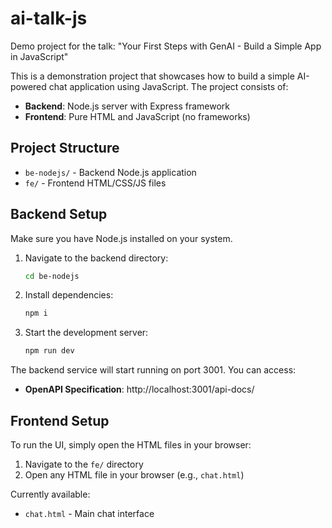 # ai-talk-js

Demo project for the talk: "Your First Steps with GenAI - Build a Simple App in JavaScript"

This is a demonstration project that showcases how to build a simple AI-powered chat application using JavaScript. The project consists of:

- **Backend**: Node.js server with Express framework
- **Frontend**: Pure HTML and JavaScript (no frameworks)

## Project Structure

- `be-nodejs/` - Backend Node.js application
- `fe/` - Frontend HTML/CSS/JS files

## Backend Setup

Make sure you have Node.js installed on your system.

1. Navigate to the backend directory:
   ```bash
   cd be-nodejs
   ```

2. Install dependencies:
   ```bash
   npm i
   ```

3. Start the development server:
   ```bash
   npm run dev
   ```

The backend service will start running on port 3001. You can access:

- **OpenAPI Specification**: http://localhost:3001/api-docs/

## Frontend Setup

To run the UI, simply open the HTML files in your browser:

1. Navigate to the `fe/` directory
2. Open any HTML file in your browser (e.g., `chat.html`)

Currently available:
- `chat.html` - Main chat interface
